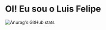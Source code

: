
# OI! Eu sou o Luis Felipe

![Anurag's GitHub stats](https://github-readme-stats.vercel.app/api?username=7luisfelipe&count_private=true&show_icons=true&theme=radical&hide=stars)
